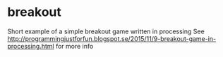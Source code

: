 # breakout
Short example of a simple breakout game written in processing
See http://programmingjustforfun.blogspot.se/2015/11/9-breakout-game-in-processing.html for more info
